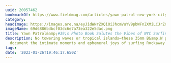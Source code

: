 ```yaml
---
uuid: 20057462
bookmarkOf: https://www.fieldmag.com/articles/yawn-patrol-new-york-city-surfing-photo-book
category: 
headImage: https://images.are.na/eyJidWNrZXQiOiJhcmVuYV9pbWFnZXMiLCJrZXkiOiIyMDA1NzQ2Mi9vcmlnaW5hbF82OWQ2ODg2YmRiY2YwM2RjNmU3YTczZWEzMjJlNWRhYy5wbmciLCJlZGl0cyI6eyJyZXNpemUiOnsid2lkdGgiOjEyMDAsImhlaWdodCI6MTIwMCwiZml0IjoiaW5zaWRlIiwid2l0aG91dEVubGFyZ2VtZW50Ijp0cnVlfSwid2VicCI6eyJxdWFsaXR5Ijo5MH0sImpwZWciOnsicXVhbGl0eSI6OTB9LCJyb3RhdGUiOm51bGx9fQ==?bc=0
imageName: 69d6886bdbcf03dc6e7a73ea322e5dac.png
title: Yawn Patrol&amp;#39;s Photo Book Salutes the Vibes of NYC Surfing
description: No towering waves or tropical islands—these 35mm B&amp;W photographs
  document the intimate moments and ephemeral joys of surfing Rockaway Beach
tags: 
date: '2023-01-26T19:46:17.650Z'
---
```


